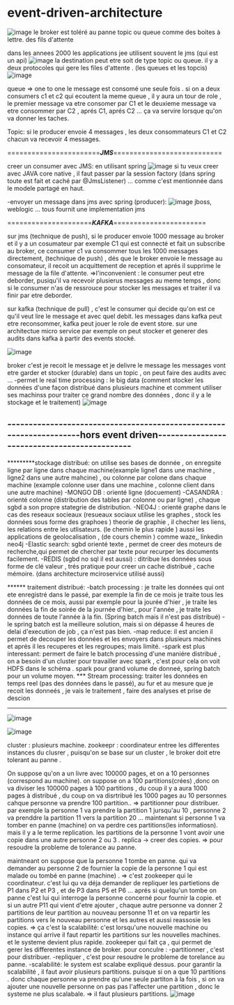 # event-driven-architecture

![image](https://github.com/user-attachments/assets/6e6952f2-48bc-4ce4-a16c-397db445295a)
le broker est toléré au panne 
topic ou queue comme des boites à lettre. des fils d'attente

dans les annees 2000 les applications jee utilisent souvent le jms (qui est un api)
![image](https://github.com/user-attachments/assets/2a9281c3-e55b-4a43-8edf-7e3125f4792e)
la destination peut etre soit de type topic ou queue.
il y a deux protocoles qui gere les files d'attente . (les queues et les topcis)
![image](https://github.com/user-attachments/assets/72b6fe28-d990-4bb3-b8ea-e12821d854b1)

queue => one to one 
le message est consomé une seule fois .
si on a deux consumers c1 et c2 qui ecoutent la meme queue , il y aura un tour de role , le premier message va etre consomer par C1 et le deuxieme message va etre consommer par C2 , aprés C1, aprés C2 ...
ça va servire lorsque qu'on va donner les taches.

Topic: si le producer envoie 4 messages , les deux consommateurs C1 et C2 chacun va recevoir 4 messages.

=======================***JMS***===========================

creer un consumer avec JMS: en utilisant spring
![image](https://github.com/user-attachments/assets/ac866d05-312d-4a18-87d6-74147290583d)
si tu veux creer avec JAVA core native , il faut passer par la session factory (dans spring toute est fait et caché par @JmsListener) ... comme c'est mentionnée dans le modele partagé en haut.

-envoyer un message  dans jms avec spring (producer):
![image](https://github.com/user-attachments/assets/9396dcbf-83bf-404d-8cf5-4216e627deb6)
jboss, weblogic ... tous fournit une implementation jms

=====================***KAFKA***=======================

sur jms (technique de push), si le producer envoie 1000 message au broker et il y a un cosumateur par exemple C1 qui est connecté et fait un subscribe au broker, ce consumer c1 va consommer tous les 1000 messages directement, (technique de push) , dés que le broker envoie le message au consomateur, il recoit un acquittement de reception et aprés il supprime le message de la file d'attente. 
=>l'inconvenient : le consumer peut etre deborder, pusiqu'il va recevoir plusierus messages au meme temps , donc si le consumer n'as de ressrouce pour stocker les messages et traiter il va finir par etre deborder.

sur kafka (technique de pull) , c'est le consumer qui decide qu'on est ce qu'il veut lire le message et avec quel debit.
les messages dans kafka peut etre reconsommer, kafka peut jouer le role de event store. sur une architectue micro service par exemple on peut stocker et generer des audits dans kafka à partir des events stocké.

![image](https://github.com/user-attachments/assets/0d215e09-f6bd-4ec7-aabd-994154713f87)

broker c'est je recoit le message et je delivre le message
les messages vont etre garder et stocker (durable) dans un topic , on peut faire des audits avec ...
-permet le real time processing : le big data (comment stocker les données d'une façon distribué dans plusieurs machine et comment utiliser ses machinss pour traiter ce grand nombre des données  , donc il y a le stockage et le traitement) 
![image](https://github.com/user-attachments/assets/14766bac-80d3-4228-9f4d-fe5e2e326317)

--------------------------------------------------------------------hors event driven---------------------------------------------
-- 
*********stockage distribué: on utilise ses bases de donnée , on enregsite ligne par ligne dans chaque machine(example ligne1 dans une machine , ligne2 dans une autre mahcine) , ou colonne par colone dans chaque machine (example colonne user dans une machine , colonne client dans une autre machine)
-MONGO DB : orienté ligne (docuement)
-CASANDRA : orienté colonne
(distribution des tables par colonne ou par ligne) , chaque sgbd a son propre stategrie de distribution.
-NEO4J : orienté graphe dans le cas des reseaux socieaux (resueaux sociaux utilise les graphes , stock les données sous forme des graphoes ) theorie de graphie , il checher les liens, les relations entre les utlisateurs. (le chemin le plus rapide ) aussi les applications de geolocalisation , (de cours chemin ) comme waze,, linkedin neo4j
-Elastic search: sgbd orienté texte , permet de creer des moteurs de recherche,qui permet de chercher par texte pour recurper les documents facilement.
-REDIS (sgbd no sql il est aussi) : ditribue les données sous forme de clé valeur , trés pratique pour creer un cache distribué , cache mémoire. (dans architecture mciroservice utilisé aussi)

****** traitement distribué:
-batch processing : je traite les données qui ont ete enregistré dans le passé, par exemple la fin de ce mois je traite tous les données de ce mois, aussi par exemple pour la jourée d'hier , je traite les données la fin de soirée de la journée d'hier., pour l'année , je traite les données de toute l'année à la fin. (Spring batch mais il n'est pas distribué)
-le spring batch est la meilleure solution, mais si on dépasse 4 heures de delai d'execution de job , ça n'est pas bien.
-map reduce: il est ancien il permet de decouper les données et les envoyers dans plusieurs machines et aprés il les recuperes et les regroupes; mais limité.
-spark est plus interessant: permert de faire le batch processing d'une maniére distribué , on a besoin d'un cluster pour travailler avec spark , c'est pour cela on voit HDFS dans le schéma .
spark pour grand volume de donneé, spring batch pour un volume moyen.
*** Stream processing:
traiter les données en temps reel (pas des données dans le passé), au fur et au mesure que je recoit les donneés , je vais le traitement , faire des analyses et prise de descion 

----------------------------------------------------------------------------------------------------------

![image](https://github.com/user-attachments/assets/1521fadf-9866-4805-a211-e36954690d8d)

![image](https://github.com/user-attachments/assets/276488e2-73a7-47a7-9a2d-35d194f8229b)

cluster : plusieurs machine.
zookeepr : coordinateur entree les differentes instances du clusrer  , puisqu'on se base sur un cluster , le broker doit etre tolerant au panne .

On suppose qu'on a un livre avec 100000 pages, et on a 10 personnes (correspond au machine). 
on suppose on a 100 partitions(crées) ,donc on va diviser les 100000 pages à 100 partitions , du coup il y a aura 1000 pages à distribué , du coup on va disrtribué les 1000 pages au 10 personnes
cahque personne va prendre 100 partition.. 
=> partitionner pour distribuer.
par exemple la personne 1 va prendre la partition 1 jursqu'au 10 , personne 2 va prenddre la partition 11 vers la partition 20 ...
maintenant si personne 1 va tomber en panne (machine) on va perdre ces partitions(les informatiosn).
mais il y a le terme replication.  les partitions de la personne 1 vont avoir une copie dans une autre personne 2 ou 3 .
replica -> creer des copies. => pour resoudre la probleme de tolerance au panne.

maintneant on suppose que la personne 1 tombe en panne. qui va demander au personne 2 de fournier la copie de la personne 1 qui est malade ou tombé en panne (machine) .
=> c'est zookeeper qui le coordinateur. c'est lui qu va déja demander de repliquer les partietions de P1 dans P2 et P3 , et de P3 dans P5 et P6 ... aprés si quelqu'un tombe on panne c'est lui qui interroge la personne concerné pour fournir la copie. et si un autre P11 qui vient d'etre ajouter , chaque autre personne va donner 2 partitions de leur partition au nouveau personne 11 et on va repartir les partitions vers le nouveau personne et les autres et aussi reassosie les copies.
=> ça c'est la scalabilité: c'est lorsqu'une nouvelle machine ou instance qui arrive il faut repartir les partitions sur les nouvelles machines. et le systeme devient plus rapide.
zookeeper qui fait ça , qui permet de gerer les differentes instance de broker.
pour conculre :
-partitionner , c'est pour distribuer.
-repliquer , c'est pour resoudre le probleme de torelance au panne.
-scalabilité: le system est scalabe expliqué dessus.
pour garantir la scalabilité , il faut avoir plusieurs partitions.  puisque si on a que 10 partitions . donc chaque personne va prendre qu'une seule partiton à la fois , si on va ajouter une nouvelle personne on pas pas l'affecter une partition , donc le systeme ne plus scalabale. => il faut plusieurs partitions.
![image](https://github.com/user-attachments/assets/7920f518-4547-4f48-9cda-f2afcd960cf9)






